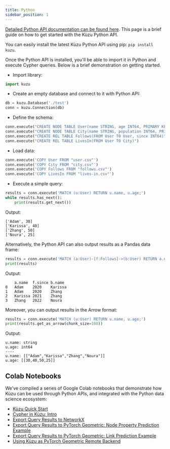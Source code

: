 ```yaml
---
title: Python
sidebar_position: 1
---
```


[Detailed Python API documentation can be found here](https://kuzudb.com/api-docs/python). This page is a brief guide
on how to get started with the Kùzu Python API.

You can easily install the latest Kùzu Python API using pip: `pip install kuzu`. 

Once the Python API is installed, you'll be able to import it in Python and execute Cypher queries. 
Below is a brief demonstration on getting started. 

- Import library:

```python
import kuzu
```

- Create an empty database and connect to it with Python API:

```python
db = kuzu.Database('./test')
conn = kuzu.Connection(db)
```

- Define the schema:

```python
conn.execute("CREATE NODE TABLE User(name STRING, age INT64, PRIMARY KEY (name))")
conn.execute("CREATE NODE TABLE City(name STRING, population INT64, PRIMARY KEY (name))")
conn.execute("CREATE REL TABLE Follows(FROM User TO User, since INT64)")
conn.execute("CREATE REL TABLE LivesIn(FROM User TO City)")
```

- Load data:

```python
conn.execute('COPY User FROM "user.csv"')
conn.execute('COPY City FROM "city.csv"')
conn.execute('COPY Follows FROM "follows.csv"')
conn.execute('COPY LivesIn FROM "lives-in.csv"')
```

- Execute a simple query:

```python
results = conn.execute('MATCH (u:User) RETURN u.name, u.age;')
while results.has_next():
    print(results.get_next())
```

Output:
```
['Adam', 30]
['Karissa', 40]
['Zhang', 50]
['Noura', 25]
```

Alternatively, the Python API can also output results as a Pandas data frame:
```python
results = conn.execute('MATCH (a:User)-[f:Follows]->(b:User) RETURN a.name, f.since, b.name;').get_as_df()
print(results)
```

Output:
```
	a.name	f.since	b.name
0	Adam	2020	Karissa
1	Adam	2020	Zhang
2	Karissa	2021	Zhang
3	Zhang	2022	Noura
```

Moreover, you can output results in the Arrow format:
```python
results = conn.execute('MATCH (u:User) RETURN u.name, u.age;')
print(results.get_as_arrow(chunk_size=100))
```

Output:
```
u.name: string
u.age: int64
----
u.name: [["Adam","Karissa","Zhang","Noura"]]
u.age: [[30,40,50,25]]
```

## Colab Notebooks

We've compiled a series of Google Colab notebooks that demonstrate how Kùzu can be used through Python APIs, and integrated with the Python data science ecosystem:

- [Kùzu Quick Start](https://colab.research.google.com/drive/1r9Yay6hUvrcxLrnmh3mz8uXHFKs12xUZ)
- [Cypher in Kùzu: Intro](https://colab.research.google.com/drive/1zgTCEOFdskYRQ45COYRww7sA6fTXE66S)
- [Export Query Results to NetworkX](https://colab.research.google.com/drive/1_AK-CHELz0fLAc2RCPvPgD-R7-NGyrGu)
- [Export Query Results to PyTorch Geometric: Node Property Prediction Example](https://colab.research.google.com/drive/1ijFoPN4USr4umUzRoCfRPFNZfbhKKLcC)
- [Export Query Results to PyTorch Geometric: Link Prediction Example](https://colab.research.google.com/drive/1OxlDLUYZL8jTkqKdVebFtek7yZ5of7FK)
- [Using Kùzu as PyTorch Geometric Remote Backend](https://colab.research.google.com/drive/1OKohp9SlRNe0EO5HrLcNqyqi4XsLFdrV)
